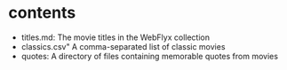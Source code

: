 # contents

- titles.md: The movie titles in the WebFlyx collection
- classics.csv" A comma-separated list of classic movies
- quotes: A directory of files containing memorable quotes from movies
